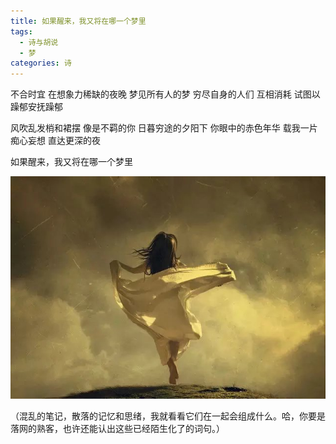 ```yaml
---
title: 如果醒来，我又将在哪一个梦里
tags:
  - 诗与胡说
  - 梦
categories: 诗
---
```


不合时宜
在想象力稀缺的夜晚
梦见所有人的梦
穷尽自身的人们
互相消耗
试图以躁郁安抚躁郁

<!-- more -->
风吹乱发梢和裙摆
像是不羁的你
日暮穷途的夕阳下
你眼中的赤色年华
载我一片痴心妄想
直达更深的夜

如果醒来，我又将在哪一个梦里

![pic](/images/art/pic1.jpeg)

（混乱的笔记，散落的记忆和思绪，我就看看它们在一起会组成什么。哈，你要是落网的熟客，也许还能认出这些已经陌生化了的词句。）
